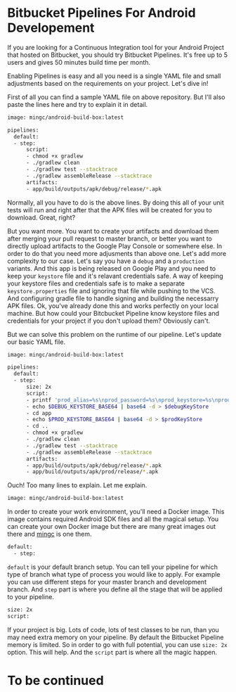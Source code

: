 # Bitbucket Pipelines For Android Developement
If you are looking for a Continuous Integration tool for your Android Project that hosted on Bitbucket, you should try Bitbucket Pipelines. It's free up to 5 users and gives 50 minutes build time per month.

Enabling Pipelines is easy and all you need is a single YAML file and small adjustments based on the requirements on your project. Let's dive in!

First of all you can find a sample YAML file on above repository. But I'll also paste the lines here and try to explain it in detail. 
```sh
image: mingc/android-build-box:latest

pipelines:
  default:
  - step:
      script:
      - chmod +x gradlew
      - ./gradlew clean
      - ./gradlew test --stacktrace
      - ./gradlew assembleRelease --stacktrace
      artifacts:
      - app/build/outputs/apk/debug/release/*.apk
```
Normally, all you have to do is the above lines. By doing this all of your unit tests will run and right after that the APK files will be created for you to download. Great, right?

But you want more. You want to create your artifacts and download them after merging your pull request to master branch, or better you want to directly upload artifacts to the Google Play Console or somewhere else. In order to do that you need more adjusments than above one. Let's add more complexity to our case. Let's say you have a `debug` and a `production` variants. And this app is being released on Google Play and you need to keep your `keystore` file and it's relavant credentials safe. A way of keeping your keystore files and credentials safe is to make a separate `keystore.properties` file and ignoring that file while pushing to the VCS. And configuring gradle file to handle signing and building the necessarry APK files. Ok, you've already done this and works perfectly on your local machine. But how could your Bitcbucket Pipeline know keystore files and credentials for your project if you don't upload them? Obviously can't.

But we can solve this problem on the runtime of our pipeline. Let's update our basic YAML file.
```sh
image: mingc/android-build-box:latest

pipelines:
  default:
  - step:
      size: 2x
      script:
      - printf 'prod_alias=%s\nprod_password=%s\nprod_keystore=%s\nprod_keystore_password=%s\ndebug_alias=%s\ndebug_password=%s\ndebug_keystore=%s\ndebug_keystore_password=%s' $prod_alias $prod_password $prodKeyStore $prod_keystore_password $debug_alias $debug_password $debugKeyStore $debug_keystore_password > keystore.properties
      - echo $DEBUG_KEYSTORE_BASE64 | base64 -d > $debugKeyStore
      - cd app
      - echo $PROD_KEYSTORE_BASE64 | base64 -d > $prodKeyStore
      - cd ..
      - chmod +x gradlew
      - ./gradlew clean
      - ./gradlew test --stacktrace
      - ./gradlew assembleRelease --stacktrace
      artifacts:
      - app/build/outputs/apk/debug/release/*.apk
      - app/build/outputs/apk/prod/release/*.apk
```
Ouch! Too many lines to explain. Let me explain.
```sh
image: mingc/android-build-box:latest
```
In order to create your work environment, you'll need a Docker image. This image contains required Android SDK files and all the magical setup. You can create your own Docker image but there are many great images out there and [mingc] is one them.
```sh
default:
  - step:
```
`default` is your default branch setup. You can tell your pipeline for which type of branch what type of process you would like to apply. For example you can use different steps for your master branch and development branch. And `step` part is where you define all the stage that will be applied to your pipeline.
```sh
size: 2x
script:
```
If your project is big. Lots of code, lots of test classes to be run, than you may need extra memory on your pipeline. By default the Bitbucket Pipeline memory is limited. So in order to go with full potential, you can use `size: 2x` option. This will help. And the `script` part is where all the magic happen.

# To be continued

[mingc]: <https://github.com/mingchen/docker-android-build-box>
